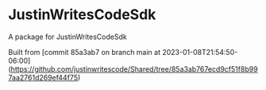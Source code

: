 # JustinWritesCodeSdk
A package for JustinWritesCodeSdk
      
Built from [commit 85a3ab7 on branch main at 2023-01-08T21:54:50-06:00]
(https://github.com/justinwritescode/Shared/tree/85a3ab767ecd9cf51f8b997aa2761d269ef44f75)
